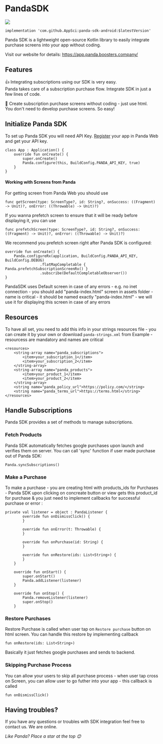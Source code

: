 # PandaSDK

[![](https://jitpack.io/v/AppSci/panda-sdk-android.svg)](https://jitpack.io/#AppSci/panda-sdk-android)


    implementation 'com.github.AppSci:panda-sdk-android:$latestVersion'



Panda SDK is a lightweight open-source Kotlin library to easily integrate purchase screens into your app without coding.

Visit our website for details: https://app.panda.boosters.company/

## Features

👍 Integrating subscriptions using our SDK is very easy.<br/>Panda takes care of a subscription purchase flow. Integrate SDK in just a few lines of code.

🎨 Create subscription purchase screens without coding - just use html.<br/>You don't need to develop purchase screens. So easy!


## Initialize Panda SDK

To set up Panda SDK you will need API Key. [Register](https://app.panda.boosters.company/) your app in Panda Web and get your API key.

```
class App : Application() {
    override fun onCreate() {
        super.onCreate()
        Panda.configure(this, BuildConfig.PANDA_API_KEY, true)
    }
}

```

#### Working with Screens from Panda
For getting screen from Panda Web you should use 

```
func getScreen(type: ScreenType?, id: String?, onSuccess: ((Fragment) -> Unit)?, onError: ((Throwable) -> Unit)?)
```

If you wanna prefetch screen to ensure that it will be ready before displaying it, you can use 

```
func prefetchScreen(type: ScreenType?, id: String?, onSuccess: ((Fragment) -> Unit)?, onError: ((Throwable) -> Unit)?)
```

We recommend you prefetch screen right after Panda SDK is configured:

```
override fun onCreate() {
    Panda.configureRx(application, BuildConfig.PANDA_API_KEY, BuildConfig.DEBUG)
                .flatMapCompletable { Panda.prefetchSubscriptionScreenRx() }
                .subscribe(DefaultCompletableObserver())
}
```

PandaSDK uses Default screen in case of any errors - e.g. no inet connection - you should add "panda-index.html" screen in assets folder - name is critical  - it should be named exactly "panda-index.html" - we will use it for displaying this screen in case of any errors


## Resources

To have all set, you need to add this info in your strings resources file - you can create it by your own or download  `panda-strings.xml` from Example - resourcess are mandatory and names are critical

```
<resources>
    <string-array name="panda_subscriptions">
        <item>your_subscription_1</item>
        <item>your_subscription_2</item>
    </string-array>
    <string-array name="panda_products">
        <item>your_product_1</item>
        <item>your_product_2</item>
    </string-array>
    <string name="panda_policy_url">https://policy.com/</string>
    <string name="panda_terms_url">https://terms.html</string>
</resources>
```

## Handle Subscriptions

Panda SDK provides a set of methods to manage subscriptions. 

### Fetch Products

Panda SDK automatically fetches google purchases upon launch and verifies them on server. You can call 'sync' function if user made purchase out of Panda SDK: 
```
Panda.syncSubscriptions()
```
### Make a Purchase

To make a purchase - you are creating html with products_ids for Purchases - Panda SDK upon clicking on concreate button or view gets this product_id for purchase & you just need to implement callbacks for successful purchase or error :

```
private val listener = object : PandaListener {
        override fun onDismissClick() {
        }

        override fun onError(t: Throwable) {
        }

        override fun onPurchase(id: String) {  
        }

        override fun onRestore(ids: List<String>) {
        }
    }
    
    override fun onStart() { 
        super.onStart()
        Panda.addListener(listener)
    }

    override fun onStop() {
        Panda.removeListener(listener)
        super.onStop()
    }
```

### Restore Purchases

 Restore Purchase is called when user tap on `Restore purchase` button on html screen. You can handle this restore by implementing callback
 ```
 fun onRestore(ids: List<String>)
 ```

Basically it just fetches google purchases and sends to backend.

### Skipping Purchase Process
You can allow your users to skip all purchase process - when user tap cross on Screen, you can allow user to go futher into your app - this callback is called 

```
fun onDismissClick()
```

## Having troubles?

If you have any questions or troubles with SDK integration feel free to contact us. We are online.

*Like Panda? Place a star at the top 😊*

